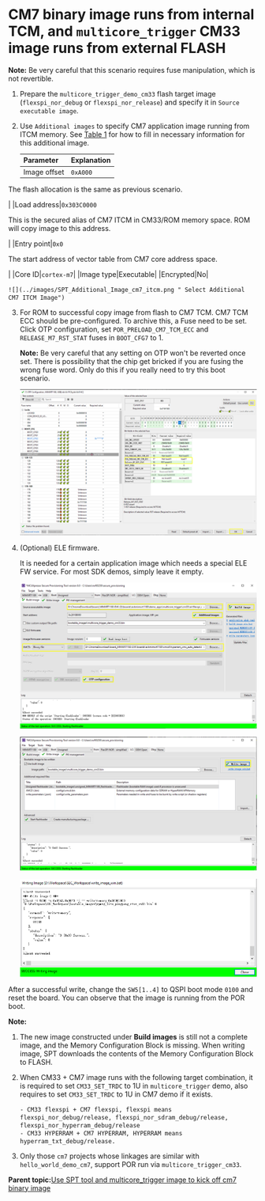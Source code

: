 # CM7 binary image runs from internal TCM, and `multicore_trigger` CM33 image runs from external FLASH 

**Note:** Be very careful that this scenario requires fuse manipulation, which is not revertible.

1.  Prepare the `multicore_trigger_demo_cm33` flash target image \(`flexspi_nor_debug` or `flexspi_nor_release`\) and specify it in `Source executable image`.
2.  Use `Additional images` to specify CM7 application image running from ITCM memory. See [Table 1](#table_para) for how to fill in necessary information for this additional image.

    |Parameter|Explanation|
    |---------|-----------|
    |Image offset|`0xA000`

 The flash allocation is the same as previous scenario.

|
    |Load address|`0x303C0000`

 This is the secured alias of CM7 ITCM in CM33/ROM memory space. ROM will copy image to this address.

|
    |Entry point|`0x0`

 The start address of vector table from CM7 core address space.

|
    |Core ID|`cortex-m7`|
    |Image type|Executable|
    |Encrypted|No|

    ![](../images/SPT_Additional_Image_cm7_itcm.png " Select Additional CM7 ITCM Image")

3.  For ROM to successful copy image from flash to CM7 TCM. CM7 TCM ECC should be pre-configured. To archive this, a Fuse need to be set. Click OTP configuration, set `POR_PRELOAD_CM7_TCM_ECC` and `RELEASE_M7_RST_STAT` fuses in `BOOT_CFG7` to 1.

    **Note:** Be very careful that any setting on OTP won't be reverted once set. There is possibility that the chip get bricked if you are fusing the wrong fuse word. Only do this if you really need to try this boot scenario.

    ![](../images/SPT_OTP_Configuration.png "Configure Fuse")

4.  \(Optional\) ELE firmware.

    It is needed for a certain application image which needs a special ELE FW service. For most SDK demos, simply leave it empty.

    ![](../images/SPT_Build_CM33_CM7_ITCM.png "Build CM33 and CM7 combined image Type 2")

    ![](../images/SPT_Write_CM33_CM7_Itcm.png "Write CM33 and CM7 combined image Type 2")

    ![](../images/SPT_Write_Success.png "Write CM33 and CM7 combined image Type 2 success")


After a successful write, change the `SW5[1..4]` to QSPI boot mode `0100` and reset the board. You can observe that the image is running from the POR boot.

**Note:**

1.  The new image constructed under **Build images** is still not a complete image, and the Memory Configuration Block is missing. When writing image, SPT downloads the contents of the Memory Configuration Block to FLASH.
2.  When CM33 + CM7 image runs with the following target combination, it is required to set `CM33_SET_TRDC` to 1U in `multicore_trigger` demo, also requires to set `CM33_SET_TRDC` to 1U in CM7 demo if it exists.

    ```
    - CM33 flexspi + CM7 flexspi, flexspi means flexspi_nor_debug/release, flexspi_nor_sdram_debug/release, flexspi_nor_hyperram_debug/release
    - CM33 HYPERRAM + CM7 HYPERRAM, HYPERRAM means hyperram_txt_debug/release.
    ```

3.  Only those `cm7` projects whose linkages are similar with `hello_world_demo_cm7`, support POR run via `multicore_trigger_cm33`.

**Parent topic:**[Use SPT tool and multicore\_trigger image to kick off cm7 binary image](../topics/use_SPT_tool_and_multicore_trigger_image.md)

